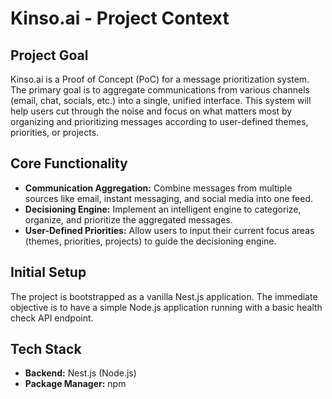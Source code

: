 # Kinso.ai - Project Context

## Project Goal
Kinso.ai is a Proof of Concept (PoC) for a message prioritization system. The primary goal is to aggregate communications from various channels (email, chat, socials, etc.) into a single, unified interface. This system will help users cut through the noise and focus on what matters most by organizing and prioritizing messages according to user-defined themes, priorities, or projects.

## Core Functionality
- **Communication Aggregation:** Combine messages from multiple sources like email, instant messaging, and social media into one feed.
- **Decisioning Engine:** Implement an intelligent engine to categorize, organize, and prioritize the aggregated messages.
- **User-Defined Priorities:** Allow users to input their current focus areas (themes, priorities, projects) to guide the decisioning engine.

## Initial Setup
The project is bootstrapped as a vanilla Nest.js application. The immediate objective is to have a simple Node.js application running with a basic health check API endpoint.

## Tech Stack
- **Backend:** Nest.js (Node.js)
- **Package Manager:** npm
